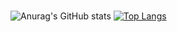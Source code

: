 ### 



![Anurag's GitHub stats](https://github-readme-stats.vercel.app/api?username=yahomi-jp&show_icons=true&theme=dracula)
[![Top Langs](https://github-readme-stats.vercel.app/api/top-langs/?username=yahomi-jpa&langs_count=8&theme=dracula)](https://github.com/anuraghazra/github-readme-stats)

